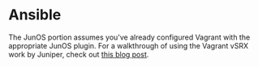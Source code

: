 # Ansible

The JunOS portion assumes you've already configured Vagrant with the appropriate JunOS plugin. For a walkthrough of using the Vagrant vSRX work by Juniper, check out [this blog post](keepingitclassless.net/2015/03/go-go-gadget-networking-lab/).